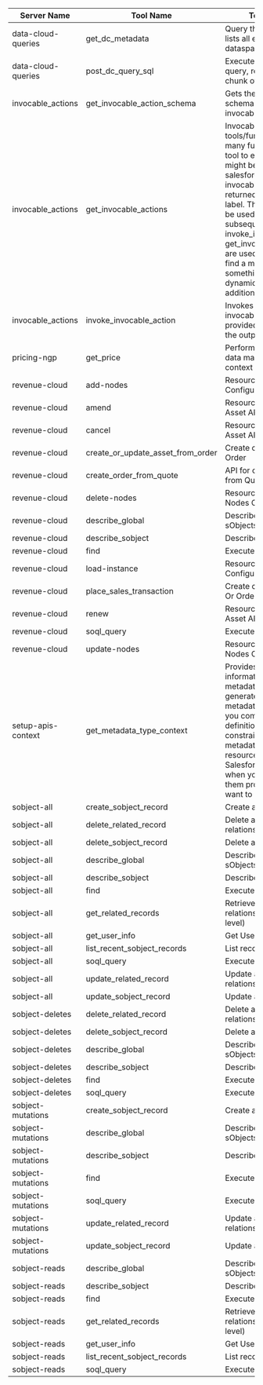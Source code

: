 | Server Name | Tool Name | Tool Description | Endpoint |
|-------------|-----------|------------------|----------|
| data-cloud-queries | get_dc_metadata | Query the metadata API to lists all entities in the dataspace. | /ssot/metadata |
| data-cloud-queries | post_dc_query_sql | Execute a Data Cloud SQL query, returning the first chunk of data and metadata | /ssot/query-sql |
| invocable_actions | get_invocable_action_schema | Gets the input and output schema for a specific invocable action. | /invocableactions/{id} |
| invocable_actions | get_invocable_actions | Invocable Actions are tools/functions that abstract many functionalities. Use this tool to explore what actions might be present in your salesforce org. Gets all invocable actions, each returned item contains id and label. The returned Id should be used as is when subsequent tools such as invoke_invocable_action and get_invocable_action_schema are used. When you don't find a mcp tool to achieve something, use this tool to dynamically discover additional capabilities. | /invocableactions |
| invocable_actions | invoke_invocable_action | Invokes the specified invocable action with the provided input and returns the output. | /invocableactions/{id}/invocations |
| pricing-ngp | get_price | Perform pricing using input data mapped to a pricing context and procedure. | /connect/core-pricing/pricing |
| revenue-cloud | add-nodes | Resource for the Add Nodes Configurator API | /connect/cpq/configurator/actions/add-nodes |
| revenue-cloud | amend | Resource for the Amend Asset API | /connect/revenue-management/assets/actions/amend |
| revenue-cloud | cancel | Resource for the Cancel Asset API | /connect/revenue-management/assets/actions/cancel |
| revenue-cloud | create_or_update_asset_from_order | Create or Update Assets from Order | /actions/standard/createOrUpdateAssetFromOrder |
| revenue-cloud | create_order_from_quote | API for creating an Order from Quote | /actions/standard/createOrderFromQuote |
| revenue-cloud | delete-nodes | Resource for the Delete Nodes Configurator API | /connect/cpq/configurator/actions/delete-nodes |
| revenue-cloud | describe_global | Describe Global (List all sObjects) | /sobjects |
| revenue-cloud | describe_sobject | Describe sObject | /sobjects/{sobject-name}/describe |
| revenue-cloud | find | Execute a SOSL search | /search |
| revenue-cloud | load-instance | Resource for the Load Configuration Instance API | /connect/cpq/configurator/actions/load-instance |
| revenue-cloud | place_sales_transaction | Create or Update RLM Quote Or Order | /connect/rev/sales-transaction/actions/place |
| revenue-cloud | renew | Resource for the Renew Asset API | /connect/revenue-management/assets/actions/renew |
| revenue-cloud | soql_query | Execute SOQL Query | /query |
| revenue-cloud | update-nodes | Resource for the Update Nodes Configurator API | /connect/cpq/configurator/actions/update-nodes |
| setup-apis-context | get_metadata_type_context | Provides contextual information about Salesforce metadata types to help generate accurate Salesforce metadata files. This tool gives you complete field definitions, valid values, constraints, and examples for metadata types. It is a useful resource for creating valid Salesforce metadata files when you need to generate them programmatically, or want to ensure accuracy. | /metadatamcp/{metadataTypeName} |
| sobject-all | create_sobject_record | Create a record for sObject | /sobjects/{sobject-name} |
| sobject-all | delete_related_record | Delete a related record via relationship traversal | /sobjects/{sobject-name}/{id}/{relationship-path} |
| sobject-all | delete_sobject_record | Delete a record for sObject | /sobjects/{sobject-name}/{id} |
| sobject-all | describe_global | Describe Global (List all sObjects) | /sobjects |
| sobject-all | describe_sobject | Describe sObject | /sobjects/{sobject-name}/describe |
| sobject-all | find | Execute a SOSL search | /search |
| sobject-all | get_related_records | Retrieve related records via relationship traversal (multi-level) | /sobjects/{sobject-name}/{id}/{relationship-path} |
| sobject-all | get_user_info | Get User Info | /chatter/users/me |
| sobject-all | list_recent_sobject_records | List records for sObject | /sobjects/{sobject-name} |
| sobject-all | soql_query | Execute SOQL Query | /query |
| sobject-all | update_related_record | Update a related record via relationship traversal | /sobjects/{sobject-name}/{id}/{relationship-path} |
| sobject-all | update_sobject_record | Update a record for sObject | /sobjects/{sobject-name}/{id} |
| sobject-deletes | delete_related_record | Delete a related record via relationship traversal | /sobjects/{sobject-name}/{id}/{relationship-path} |
| sobject-deletes | delete_sobject_record | Delete a record for sObject | /sobjects/{sobject-name}/{id} |
| sobject-deletes | describe_global | Describe Global (List all sObjects) | /sobjects |
| sobject-deletes | describe_sobject | Describe sObject | /sobjects/{sobject-name}/describe |
| sobject-deletes | find | Execute a SOSL search | /search |
| sobject-deletes | soql_query | Execute SOQL Query | /query |
| sobject-mutations | create_sobject_record | Create a record for sObject | /sobjects/{sobject-name} |
| sobject-mutations | describe_global | Describe Global (List all sObjects) | /sobjects |
| sobject-mutations | describe_sobject | Describe sObject | /sobjects/{sobject-name}/describe |
| sobject-mutations | find | Execute a SOSL search | /search |
| sobject-mutations | soql_query | Execute SOQL Query | /query |
| sobject-mutations | update_related_record | Update a related record via relationship traversal | /sobjects/{sobject-name}/{id}/{relationship-path} |
| sobject-mutations | update_sobject_record | Update a record for sObject | /sobjects/{sobject-name}/{id} |
| sobject-reads | describe_global | Describe Global (List all sObjects) | /sobjects |
| sobject-reads | describe_sobject | Describe sObject | /sobjects/{sobject-name}/describe |
| sobject-reads | find | Execute a SOSL search | /search |
| sobject-reads | get_related_records | Retrieve related records via relationship traversal (multi-level) | /sobjects/{sobject-name}/{id}/{relationship-path} |
| sobject-reads | get_user_info | Get User Info | /chatter/users/me |
| sobject-reads | list_recent_sobject_records | List records for sObject | /sobjects/{sobject-name} |
| sobject-reads | soql_query | Execute SOQL Query | /query |
